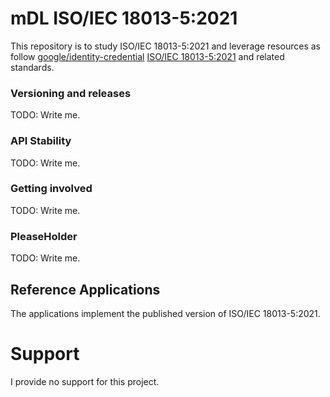 # mDL ISO/IEC 18013-5:2021

This repository is to study ISO/IEC 18013-5:2021 and leverage resources as follow
[google/identity-credential](https://github.com/google/identity-credential)
[ISO/IEC 18013-5:2021](https://www.iso.org/standard/69084.html)
and related standards.

### Versioning and releases

TODO: Write me.

### API Stability

TODO: Write me.

### Getting involved

TODO: Write me.

### PleaseHolder

TODO: Write me.

## Reference Applications

The applications implement the published version of ISO/IEC 18013-5:2021.


# Support

I provide no support for this project.